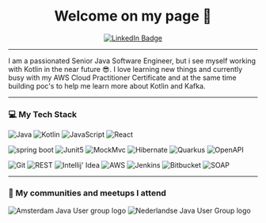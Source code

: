 <h1 style="text-align: center;">Welcome on my page 👋</h1>
<p style="text-align: center;">
    <a href="https://www.linkedin.com/in/michelle-van-der-linde-478a364a/">
        <img src="https://img.shields.io/badge/LinkedIn-blue?style=for-the-badge&logo=linkedin&logoColor=white" alt="LinkedIn Badge"/>
    </a>
</p>

---

I am a passionated Senior Java Software Engineer, but i see myself working with Kotlin in the near future 😎. I love learning new things and
currently busy with my AWS Cloud Practitioner Certificate and at the same time building poc's to help me learn more about Kotlin and Kafka.

---

### 💻 My Tech Stack


![Java](https://img.shields.io/badge/-Java-yellow)
![Kotlin](https://img.shields.io/badge/-Kotlin-G)
![JavaScript](https://img.shields.io/badge/-JavaScript-orange)
![React](https://img.shields.io/badge/-React-orange)

![spring boot](https://img.shields.io/badge/-spring%20Boot-G)
![Junit5](https://img.shields.io/badge/-Junit5-G)
![MockMvc](https://img.shields.io/badge/-MockMvc-G)
![Hibernate](https://img.shields.io/badge/-Hibernate-yellow)
![Quarkus](https://img.shields.io/badge/-Quarkus-yellow)
![OpenAPI](https://img.shields.io/badge/-OpenAPI-yellow)

![Git](https://img.shields.io/badge/-Git-G)
![REST](https://img.shields.io/badge/-REST-G)
![Intellij' Idea](https://img.shields.io/badge/-Intellij'%20Idea-G)
![AWS](https://img.shields.io/badge/-AWS-G)
![Jenkins](https://img.shields.io/badge/-Jenkins-yellow)
![Bitbucket](https://img.shields.io/badge/-Bitbucket-yellow)
![SOAP](https://img.shields.io/badge/-SOAP-red)

---

### 👥 My communities and meetups I attend

<p>
    <img src="https://secure-content.meetupstatic.com/images/classic-events/477032021/200x113.jpg" alt="Amsterdam Java User group logo"/>
    <img src="https://encrypted-tbn0.gstatic.com/images?q=tbn:ANd9GcReEFF-3VA83eaGO19iwwHGbvsrqnO8PUGUkg&s" alt="Nederlandse Java User Group logo"/>
</p>
